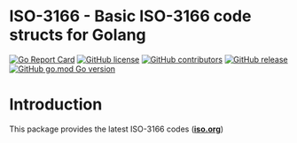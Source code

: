 # ISO-3166 - Basic ISO-3166 code structs for Golang
[![Go Report Card](https://goreportcard.com/badge/github.com/fabiotavarespr/iso3166)](https://goreportcard.com/report/github.com/fabiotavarespr/iso3166)
[![GitHub license](https://img.shields.io/github/license/Naereen/StrapDown.js.svg)](https://github.com/fabiotavarespr/iso3166/LICENCE)
[![GitHub contributors](https://img.shields.io/github/contributors/fabiotavarespr/iso3166)](https://github.com/fabiotavarespr/iso3166/graphs/contributors)
[![GitHub release](https://img.shields.io/github/tag/fabiotavarespr/crm-backend.svg)](https://github.com/fabiotavarespr/crm-backend/releases)
[![GitHub go.mod Go version](https://img.shields.io/github/go-mod/go-version/fabiotavarespr/iso3166)](https://img.shields.io/github/go-mod/go-version/fabiotavarespr/iso3166)

# Introduction

This package provides the latest ISO-3166 codes (<a href="https://www.iso.org/iso-3166-country-codes.html"><b>iso.org</b></a>)